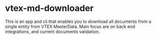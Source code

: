 # vtex-md-downloader
This is an app and cli that enables you to download all documents from a single entity from VTEX MasterData. Main focus are on back end integrations, and current documents validation.
